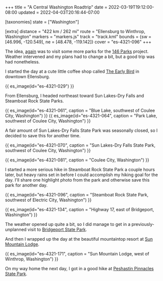 +++
title = "A Central Washington Roadtrip"
date = 2022-03-19T19:12:00-08:00
updated = 2022-04-03T20:16:44-07:00

[taxonomies]
state = ["Washington"]

[extra]
distance = "422 km / 262 mi"
route = "Ellensburg to Winthrop, Washington"
markers = "markers.js"
track = "track.kml"
bounds = {sw = [46.996, -120.549], ne = [48.478, -119.142]}
cover = "es-4321-096"
+++

The idea, [again](../01-14-eastern-washington/) was to visit some more parks for the [146 Parks](https://146parks.blog) project. Weather intervened and my plans had to change a bit, but a good trip was had nonetheless.

<!-- more -->

I started the day at a cute little coffee shop called [The Early Bird](https://earlybirdeatery.com) in downtown Ellensburg.

{{ es_image(id="es-4321-029") }}

From Ellensburg, I headed northeast toward Sun Lakes-Dry Falls and Steamboat Rock State Parks.

{{ es_image(id="es-4321-061", caption = "Blue Lake, southwest of Coulee City, Washington") }}
{{ es_image(id="es-4321-064", caption = "Park Lake, southwest of Coulee City, Washington") }}

A fair amount of Sun Lakes-Dry Falls State Park was seasonally closed, so I decided to save this for another time.

{{ es_image(id="es-4321-070", caption = "Sun Lakes-Dry Falls State Park, southwest of Coulee City, Washington") }}

{{ es_image(id="es-4321-081", caption = "Coulee City, Washington") }}

I started a more serious hike in Steamboat Rock State Park a couple hours later, but heavy rains set in before I could accomplish my hiking goal for the day. I'll share one highlight photo from the park and otherwise save this park for another day.

{{ es_image(id="es-4321-096", caption = "Steamboat Rock State Park, southwest of Electric City, Washington") }}

{{ es_image(id="es-4321-134", caption = "Highway 17, east of Bridgeport, Washington") }}

The weather opened up quite a bit, so I did manage to get in a previously-unplanned visit to [Bridgeport State Park](https://146parks.blog/bridgeport/).

And then I wrapped up the day at the beautiful mountaintop resort at [Sun Mountain Lodge](https://www.sunmountainlodge.com).

{{ es_image(id="es-4321-171", caption = "Sun Mountain Lodge, west of Winthrop, Washington") }}

On my way home the next day, I got in a good hike at [Peshastin Pinnacles State Park](https://146parks.blog/peshastin-pinnacles/).
